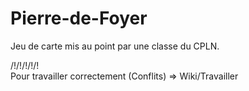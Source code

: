 # Pierre-de-Foyer
Jeu de carte mis au point par une classe du CPLN.
  
/!\/!\/!\/!\/!\
Pour travailler correctement (Conflits) => Wiki/Travailler
